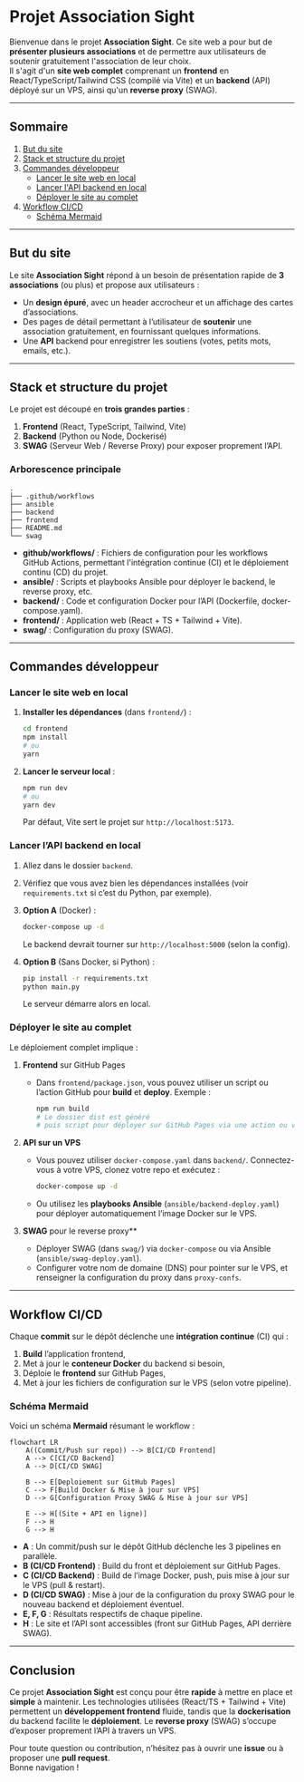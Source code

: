 # Projet Association Sight

Bienvenue dans le projet **Association Sight**. Ce site web a pour but de **présenter plusieurs associations** et de permettre aux utilisateurs de soutenir gratuitement l'association de leur choix.  
Il s'agit d'un **site web complet** comprenant un **frontend** en React/TypeScript/Tailwind CSS (compilé via Vite) et un **backend** (API) déployé sur un VPS, ainsi qu'un **reverse proxy** (SWAG).

---

## Sommaire

1. [But du site](#but-du-site)  
2. [Stack et structure du projet](#stack-et-structure-du-projet)  
3. [Commandes développeur](#commandes-développeur)  
   - [Lancer le site web en local](#lancer-le-site-web-en-local)  
   - [Lancer l'API backend en local](#lancer-lapi-backend-en-local)  
   - [Déployer le site au complet](#déployer-le-site-au-complet)  
4. [Workflow CI/CD](#workflow-cicd)  
   - [Schéma Mermaid](#schéma-mermaid)  

---

## But du site

Le site **Association Sight** répond à un besoin de présentation rapide de **3 associations** (ou plus) et propose aux utilisateurs :

- Un **design épuré**, avec un header accrocheur et un affichage des cartes d’associations.  
- Des pages de détail permettant à l’utilisateur de **soutenir** une association gratuitement, en fournissant quelques informations.  
- Une **API** backend pour enregistrer les soutiens (votes, petits mots, emails, etc.).  

---

## Stack et structure du projet

Le projet est découpé en **trois grandes parties** :  
1. **Frontend** (React, TypeScript, Tailwind, Vite)  
2. **Backend** (Python ou Node, Dockerisé)  
3. **SWAG** (Serveur Web / Reverse Proxy) pour exposer proprement l’API.  

### Arborescence principale

```
.
├── .github/workflows
├── ansible
├── backend
├── frontend
├── README.md
└── swag
```

- **github/workflows/** : Fichiers de configuration pour les workflows GitHub Actions, permettant l'intégration continue (CI) et le déploiement continu (CD) du projet.
- **ansible/** : Scripts et playbooks Ansible pour déployer le backend, le reverse proxy, etc.  
- **backend/** : Code et configuration Docker pour l’API (Dockerfile, docker-compose.yaml).  
- **frontend/** : Application web (React + TS + Tailwind + Vite).  
- **swag/** : Configuration du proxy (SWAG).  

---

## Commandes développeur

### Lancer le site web en local

1. **Installer les dépendances** (dans `frontend/`) :

   ```bash
   cd frontend
   npm install
   # ou
   yarn
   ```

2. **Lancer le serveur local** :

   ```bash
   npm run dev
   # ou
   yarn dev
   ```

   Par défaut, Vite sert le projet sur `http://localhost:5173`.

### Lancer l’API backend en local

1. Allez dans le dossier `backend`.
2. Vérifiez que vous avez bien les dépendances installées (voir `requirements.txt` si c’est du Python, par exemple).  
3. **Option A** (Docker) :  

   ```bash
   docker-compose up -d
   ```
   
   Le backend devrait tourner sur `http://localhost:5000` (selon la config).  

4. **Option B** (Sans Docker, si Python) :

   ```bash
   pip install -r requirements.txt
   python main.py
   ```
   
   Le serveur démarre alors en local.

### Déployer le site au complet

Le déploiement complet implique :

1. **Frontend** sur GitHub Pages  
   - Dans `frontend/package.json`, vous pouvez utiliser un script ou l’action GitHub pour **build** et **deploy**. Exemple :  
     ```bash
     npm run build
     # Le dossier dist est généré
     # puis script pour déployer sur GitHub Pages via une action ou via npm run deploy
     ```

2. **API sur un VPS**  
   - Vous pouvez utiliser `docker-compose.yaml` dans `backend/`. Connectez-vous à votre VPS, clonez votre repo et exécutez :  
     ```bash
     docker-compose up -d
     ```  
   - Ou utilisez les **playbooks Ansible** (`ansible/backend-deploy.yaml`) pour déployer automatiquement l’image Docker sur le VPS.

3. **SWAG** pour le reverse proxy**  
   - Déployer SWAG (dans `swag/`) via `docker-compose` ou via Ansible (`ansible/swag-deploy.yaml`).  
   - Configurer votre nom de domaine (DNS) pour pointer sur le VPS, et renseigner la configuration du proxy dans `proxy-confs`.

---

## Workflow CI/CD

Chaque **commit** sur le dépôt déclenche une **intégration continue** (CI) qui :  
1. **Build** l’application frontend,  
2. Met à jour le **conteneur Docker** du backend si besoin,  
3. Déploie le **frontend** sur GitHub Pages,  
4. Met à jour les fichiers de configuration sur le VPS (selon votre pipeline).

### Schéma Mermaid

Voici un schéma **Mermaid** résumant le workflow :

```mermaid
flowchart LR
    A((Commit/Push sur repo)) --> B[CI/CD Frontend]
    A --> C[CI/CD Backend]
    A --> D[CI/CD SWAG]

    B --> E[Deploiement sur GitHub Pages]
    C --> F[Build Docker & Mise à jour sur VPS]
    D --> G[Configuration Proxy SWAG & Mise à jour sur VPS]

    E --> H[(Site + API en ligne)]
    F --> H
    G --> H

```

- **A** : Un commit/push sur le dépôt GitHub déclenche les 3 pipelines en parallèle.  
- **B (CI/CD Frontend)** : Build du front et déploiement sur GitHub Pages.  
- **C (CI/CD Backend)** : Build de l’image Docker, push, puis mise à jour sur le VPS (pull & restart).  
- **D (CI/CD SWAG)** : Mise à jour de la configuration du proxy SWAG pour le nouveau backend et déploiement éventuel.  
- **E, F, G** : Résultats respectifs de chaque pipeline.  
- **H** : Le site et l’API sont accessibles (front sur GitHub Pages, API derrière SWAG).  
---

## Conclusion

Ce projet **Association Sight** est conçu pour être **rapide** à mettre en place et **simple** à maintenir. Les technologies utilisées (React/TS + Tailwind + Vite) permettent un **développement frontend** fluide, tandis que la **dockerisation** du backend facilite le **déploiement**. Le **reverse proxy** (SWAG) s’occupe d’exposer proprement l’API à travers un VPS.  

Pour toute question ou contribution, n’hésitez pas à ouvrir une **issue** ou à proposer une **pull request**.  
Bonne navigation !